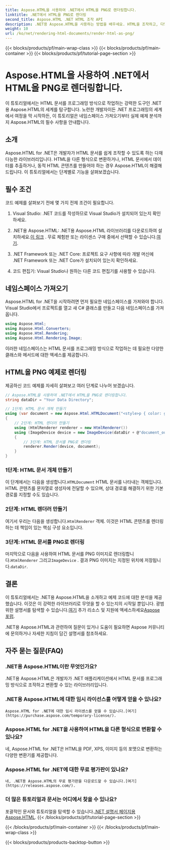 ```yaml
---
title: Aspose.HTML을 사용하여 .NET에서 HTML을 PNG로 렌더링합니다.
linktitle: .NET에서 HTML을 PNG로 렌더링
second_title: Aspose.HTML .NET HTML 조작 API
description: .NET용 Aspose.HTML을 사용하는 방법을 배우세요. HTML을 조작하고, 다양한 형식으로 변환하고, 더 많은 작업을 하세요. 이 포괄적인 튜토리얼에 뛰어드세요!
weight: 10
url: /ko/net/rendering-html-documents/render-html-as-png/
---
```


{{< blocks/products/pf/main-wrap-class >}}
{{< blocks/products/pf/main-container >}}
{{< blocks/products/pf/tutorial-page-section >}}

# Aspose.HTML을 사용하여 .NET에서 HTML을 PNG로 렌더링합니다.


이 튜토리얼에서는 HTML 문서를 프로그래밍 방식으로 작업하는 강력한 도구인 .NET용 Aspose.HTML의 세계를 탐구합니다. 노련한 개발자이든 .NET 프로그래밍의 세계에서 여정을 막 시작하든, 이 튜토리얼은 네임스페이스 가져오기부터 실제 예제 분석까지 Aspose.HTML의 필수 사항을 안내합니다.

## 소개

Aspose.HTML for .NET은 개발자가 HTML 문서를 쉽게 조작할 수 있도록 하는 다재다능한 라이브러리입니다. HTML을 다른 형식으로 변환하거나, HTML 문서에서 데이터를 추출하거나, 동적 HTML 콘텐츠를 만들어야 하는 경우 Aspose.HTML이 해결해 드립니다. 이 튜토리얼에서는 단계별로 기능을 살펴보겠습니다.

## 필수 조건

코드 예제를 살펴보기 전에 몇 가지 전제 조건이 필요합니다.

1. Visual Studio: .NET 코드를 작성하므로 Visual Studio가 설치되어 있는지 확인하세요.

2.  .NET용 Aspose.HTML: .NET용 Aspose.HTML 라이브러리를 다운로드하여 설치하세요.[이 링크](https://releases.aspose.com/html/net/) . 무료 체험판 또는 라이센스 구매 중에서 선택할 수 있습니다.[여기](https://purchase.aspose.com/buy).

3. .NET Framework 또는 .NET Core: 프로젝트 요구 사항에 따라 개발 머신에 .NET Framework 또는 .NET Core가 설치되어 있는지 확인하세요.

4. 코드 편집기: Visual Studio나 원하는 다른 코드 편집기를 사용할 수 있습니다.

## 네임스페이스 가져오기

Aspose.HTML for .NET을 시작하려면 먼저 필요한 네임스페이스를 가져와야 합니다. Visual Studio에서 프로젝트를 열고 새 C# 클래스를 만들고 다음 네임스페이스를 가져옵니다.

```csharp
using Aspose.Html;
using Aspose.Html.Converters;
using Aspose.Html.Rendering;
using Aspose.Html.Rendering.Image;
```

이러한 네임스페이스는 HTML 문서를 프로그래밍 방식으로 작업하는 데 필요한 다양한 클래스와 메서드에 대한 액세스를 제공합니다.

## HTML을 PNG 예제로 렌더링

제공하신 코드 예제를 자세히 살펴보고 여러 단계로 나누어 보겠습니다.

```csharp
// Aspose.HTML을 사용하여 .NET에서 HTML을 PNG로 렌더링합니다.
string dataDir = "Your Data Directory";

// 1단계: HTML 문서 개체 만들기
using (var document = new Aspose.Html.HTMLDocument("<style>p { color: green; }</style><p>my first paragraph</p>", @"c:\work\"))
{
    // 2단계: HTML 렌더러 만들기
    using (HtmlRenderer renderer = new HtmlRenderer())
    using (ImageDevice device = new ImageDevice(dataDir + @"document_out.png"))
    {
        // 3단계: HTML 문서를 PNG로 렌더링
        renderer.Render(device, document);
    }
}
```

### 1단계: HTML 문서 개체 만들기

 이 단계에서는 다음을 생성합니다.`HTMLDocument` HTML 문서를 나타내는 객체입니다. HTML 콘텐츠를 문자열로 생성자에 전달할 수 있으며, 상대 경로를 해결하기 위한 기본 경로를 지정할 수도 있습니다.

### 2단계: HTML 렌더러 만들기

 여기서 우리는 다음을 생성합니다.`HtmlRenderer` 객체. 이것은 HTML 콘텐츠를 렌더링하는 데 책임이 있는 핵심 구성 요소입니다. 

### 3단계: HTML 문서를 PNG로 렌더링

 마지막으로 다음을 사용하여 HTML 문서를 PNG 이미지로 렌더링합니다.`HtmlRenderer` 그리고`ImageDevice` . 결과 PNG 이미지는 지정된 위치에 저장됩니다.`dataDir`.

## 결론

이 튜토리얼에서는 .NET용 Aspose.HTML을 소개하고 예제 코드에 대한 분석을 제공했습니다. 이것은 이 강력한 라이브러리로 무엇을 할 수 있는지의 시작일 뿐입니다. 광범위한 설명서를 탐색할 수 있습니다.[여기](https://reference.aspose.com/html/net/) 추가 리소스 및 지원에 액세스하세요[Aspose 포럼](https://forum.aspose.com/).

.NET용 Aspose.HTML과 관련하여 질문이 있거나 도움이 필요하면 Aspose 커뮤니티에 문의하거나 자세한 지침이 담긴 설명서를 참조하세요.

## 자주 묻는 질문(FAQ)

### .NET용 Aspose.HTML이란 무엇인가요?
   .NET용 Aspose.HTML은 개발자가 .NET 애플리케이션에서 HTML 문서를 프로그래밍 방식으로 조작하고 변환할 수 있는 라이브러리입니다.

### .NET용 Aspose.HTML에 대한 임시 라이선스를 어떻게 얻을 수 있나요?
    Aspose.HTML for .NET에 대한 임시 라이센스를 얻을 수 있습니다.[여기](https://purchase.aspose.com/temporary-license/).

### Aspose.HTML for .NET을 사용하여 HTML을 다른 형식으로 변환할 수 있나요?
   네, Aspose.HTML for .NET은 HTML을 PDF, XPS, 이미지 등의 포맷으로 변환하는 다양한 변환기를 제공합니다.

### Aspose.HTML for .NET에 대한 무료 평가판이 있나요?
    네, .NET용 Aspose.HTML의 무료 평가판을 다운로드할 수 있습니다.[여기](https://releases.aspose.com/).

### 더 많은 튜토리얼과 문서는 어디에서 찾을 수 있나요?
   포괄적인 문서와 튜토리얼을 탐색할 수 있습니다.[.NET 설명서 페이지용 Aspose.HTML](https://reference.aspose.com/html/net/).
{{< /blocks/products/pf/tutorial-page-section >}}

{{< /blocks/products/pf/main-container >}}
{{< /blocks/products/pf/main-wrap-class >}}

{{< blocks/products/products-backtop-button >}}
